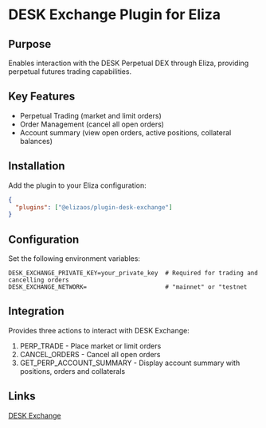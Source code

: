 # DESK Exchange Plugin for Eliza

## Purpose
Enables interaction with the DESK Perpetual DEX through Eliza, providing perpetual futures trading capabilities.

## Key Features
- Perpetual Trading (market and limit orders)
- Order Management (cancel all open orders)
- Account summary (view open orders, active positions, collateral balances)

## Installation
Add the plugin to your Eliza configuration:
```json
{
  "plugins": ["@elizaos/plugin-desk-exchange"]
}
```

## Configuration
Set the following environment variables:
```env
DESK_EXCHANGE_PRIVATE_KEY=your_private_key  # Required for trading and cancelling orders
DESK_EXCHANGE_NETWORK=                      # "mainnet" or "testnet
```

## Integration
Provides three actions to interact with DESK Exchange:
1. PERP_TRADE - Place market or limit orders
2. CANCEL_ORDERS - Cancel all open orders
3. GET_PERP_ACCOUNT_SUMMARY - Display account summary with positions, orders and collaterals

## Links
[DESK Exchange](https://desk.exchange/)
